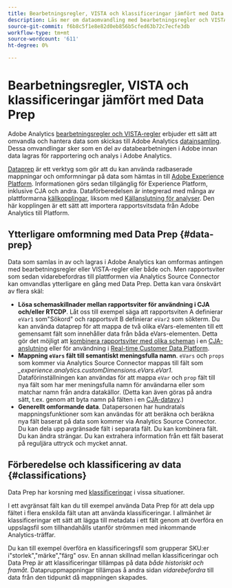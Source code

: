 ```yaml
---
title: Bearbetningsregler, VISTA och klassificeringar jämfört med Data Prep för Analytics Source Connector
description: Läs mer om dataomvandling med bearbetningsregler och VISTA jämfört med Data Prep
source-git-commit: f6b8c5f1e8e82d0eb856b5cfed63b72c7ecfe3db
workflow-type: tm+mt
source-wordcount: '611'
ht-degree: 0%

---
```



# Bearbetningsregler, VISTA och klassificeringar jämfört med Data Prep

Adobe Analytics [bearbetningsregler och VISTA-regler](https://experienceleague.adobe.com/docs/analytics/admin/admin-tools/processing-rules/processing-rules-configuration/processing-rule-order.html?lang=en) erbjuder ett sätt att omvandla och hantera data som skickas till Adobe Analytics [datainsamling](https://experienceleague.adobe.com/docs/analytics/analyze/reports-analytics/reporting-interface/overview-data-collection.html?lang=en). Dessa omvandlingar sker som en del av databearbetningen i Adobe innan data lagras för rapportering och analys i Adobe Analytics.

[Dataprep](https://experienceleague.adobe.com/docs/experience-platform/data-prep/home.html?lang=en) är ett verktyg som gör att du kan använda radbaserade mappningar och omformningar på data som hämtas in till [Adobe Experience Platform](https://experienceleague.adobe.com/docs/experience-platform.html?lang=en). Informationen görs sedan tillgänglig för Experience Platform, inklusive CJA och andra. Dataförberedelsen är integrerad med många av plattformarna [källkopplingar](https://experienceleague.adobe.com/docs/experience-platform/sources/home.html?lang=en), liksom med [Källanslutning för analyser](https://experienceleague.adobe.com/docs/experience-platform/sources/ui-tutorials/create/adobe-applications/analytics.html?lang=en). Den här kopplingen är ett sätt att importera rapportsvitsdata från Adobe Analytics till Platform.

## Ytterligare omformning med Data Prep {#data-prep}

Data som samlas in av och lagras i Adobe Analytics kan omformas antingen med bearbetningsregler eller VISTA-regler eller både och. Men rapportsviter som sedan vidarebefordras till plattformen via Analytics Source Connector kan omvandlas ytterligare en gång med Data Prep. Detta kan vara önskvärt av flera skäl:

* **Lösa schemaskillnader mellan rapportsviter för användning i CJA och/eller RTCDP**. Låt oss till exempel säga att rapportsviten A definierar `eVar1` som&quot;Sökord&quot; och rapportsvit B definierar `eVar2` som sökterm. Du kan använda dataprep för att mappa de två olika eVars-elementen till ett gemensamt fält som innehåller data från båda eVars-elementen. Detta gör det möjligt att [kombinera rapportsviter med olika scheman](https://experienceleague.adobe.com/docs/analytics-platform/using/cja-usecases/combine-report-suites.html?lang=en) i en [CJA-anslutning](/help/connections/overview.md) eller för användning i [Real-time Customer Data Platform](https://experienceleague.adobe.com/docs/platform-learn/tutorials/application-services/rtcdp/understanding-the-real-time-customer-data-platform.html?lang=en).
* **Mappning `eVars` fält till semantiskt meningsfulla namn**. `eVars` och `props` som kommer via Analytics Source Connector mappas till fält som _\_experience.analytics.customDimensions.eVars.eVar1_. Dataförinställningen kan användas för att mappa `eVar` och `prop` fält till nya fält som har mer meningsfulla namn för användarna eller som matchar namn från andra datakällor. (Detta kan även göras på andra sätt, t.ex. genom att byta namn på fälten i en [CJA-datavy](/help/data-views/create-dataview.md).)
* **Generellt omformande data**. Datapersonen har hundratals mappningsfunktioner som kan användas för att beräkna och beräkna nya fält baserat på data som kommer via Analytics Source Connector. Du kan dela upp avgränsade fält i separata fält. Du kan kombinera fält. Du kan ändra strängar. Du kan extrahera information från ett fält baserat på reguljära uttryck och mycket annat.

## Förberedelse och klassificering av data {#classifications}

Data Prep har korsning med [klassificeringar](https://experienceleague.adobe.com/docs/analytics/components/classifications/c-classifications.html?lang=en) i vissa situationer.

I ett avgränsat fält kan du till exempel använda Data Prep för att dela upp fältet i flera enskilda fält utan att använda klassificeringar. I allmänhet är klassificeringar ett sätt att lägga till metadata i ett fält genom att överföra en uppslagsfil som tillhandahålls utanför strömmen med inkommande Analytics-träffar.

Du kan till exempel överföra en klassificeringsfil som grupperar SKU:er i&quot;storlek&quot;,&quot;märke&quot;,&quot;färg&quot; osv. En annan skillnad mellan klassificeringar och Data Prep är att klassificeringar tillämpas på data _både historiskt och framåt_. Datapruppmappningar tillämpas å andra sidan _vidarebefordra_ till data från den tidpunkt då mappningen skapades.

